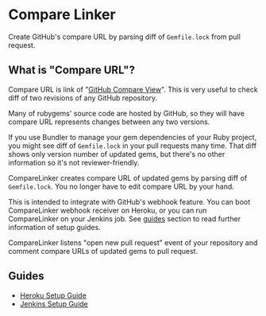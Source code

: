 Compare Linker
==============

Create GitHub's compare URL by parsing diff of `Gemfile.lock` from pull request.

What is "Compare URL"?
----------------------

Compare URL is link of "[GitHub Compare View](https://github.com/blog/612-introducing-github-compare-view)".
This is very useful to check diff of two revisions of any GitHub repository.

Many of rubygems' source code are hosted by GitHub, so they will have compare URL represents changes between any two versions.

If you use Bundler to manage your gem dependencies of your Ruby project, you might see diff of `Gemfile.lock` in your pull requests many time.
That diff shows only version number of updated gems, but there's no other information so it's not reviewer-friendly.

CompareLinker creates compare URL of updated gems by parsing diff of `Gemfile.lock`.
You no longer have to edit compare URL by your hand.

This is intended to integrate with GitHub's webhook feature.
You can boot CompareLinker webhook receiver on Heroku, or you can run CompareLinker on your Jenkins job.
See [guides](guides) section to read further information of setup guides.

CompareLinker listens "open new pull request" event of your repository and comment compare URLs of updated gems to pull request.

Guides
------

* [Heroku Setup Guide](guides/heroku_setup_guide.md)
* [Jenkins Setup Guide](guides/jenkins_setup_guide.md)
